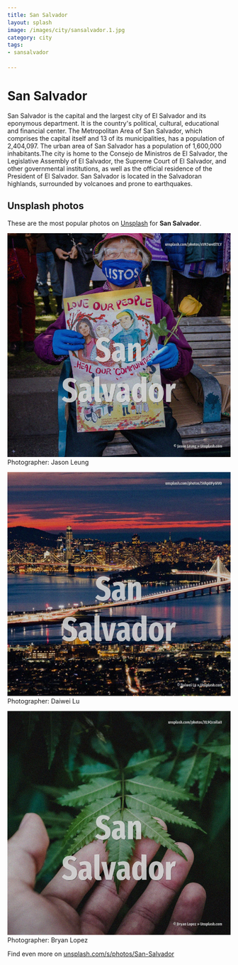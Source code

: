 ```yaml
---
title: San Salvador
layout: splash
image: /images/city/sansalvador.1.jpg
category: city
tags:
- sansalvador

---
```

# San Salvador

San Salvador  is the capital and the largest city of El Salvador and its eponymous department. It is the country's political, cultural, educational and financial center. The Metropolitan Area of San Salvador, which comprises the capital itself and 13 of its  municipalities, has a population of 2,404,097. The urban area of San Salvador has a population of 1,600,000 inhabitants.The city is home to the  Consejo de Ministros de El Salvador, the Legislative Assembly of El Salvador, the Supreme Court of  El Salvador, and other governmental institutions, as well as the official residence of the  President of El Salvador. San Salvador is located in the Salvadoran highlands, surrounded by volcanoes and prone to  earthquakes. 

 
## Unsplash photos
These are the most popular photos on [Unsplash](https://unsplash.com) for **San Salvador**.
 
![San Salvador](/images/city/sansalvador.1.jpg)
Photographer:  Jason Leung
 
![San Salvador](/images/city/sansalvador.2.jpg)
Photographer:  Daiwei Lu
 
![San Salvador](/images/city/sansalvador.3.jpg)
Photographer:  Bryan Lopez
 
Find even more on [unsplash.com/s/photos/San-Salvador](https://unsplash.com/s/photos/San-Salvador)
 
